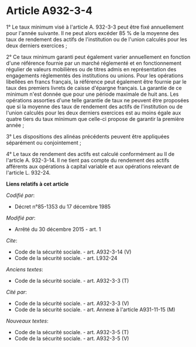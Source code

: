 # Article A932-3-4

1° Le taux minimum visé à l'article A. 932-3-3 peut être fixé annuellement pour l'année suivante. Il ne peut alors excéder 85
% de la moyenne des taux de rendement des actifs de l'institution ou de l'union calculés pour les deux derniers exercices ; 

2° Ce taux minimum garanti peut également varier annuellement en fonction d'une référence fournie par un marché réglementé et
en fonctionnement régulier de valeurs mobilières ou de titres admis en représentation des engagements réglementés des
institutions ou unions. Pour les opérations libellées en francs français, la référence peut également être fournie par le
taux des premiers livrets de caisse d'épargne français. La garantie de ce minimum n'est donnée que pour une période maximale
de huit ans. Les opérations assorties d'une telle garantie de taux ne peuvent être proposées que si la moyenne des taux de
rendement des actifs de l'institution ou de l'union calculés pour les deux derniers exercices est au moins égale aux quatre
tiers du taux minimum que celle-ci propose de garantir la première année ; 

3° Les dispositions des alinéas précédents peuvent être appliquées séparément ou conjointement ; 

4° Le taux de rendement des actifs est calculé conformément au II de l'article A. 932-3-14. Il ne tient pas compte du
rendement des actifs afférents aux opérations à capital variable et aux opérations relevant de l'article L. 932-24.

**Liens relatifs à cet article**

_Codifié par_:

  - Décret n°85-1353 du 17 décembre 1985

_Modifié par_:

  - Arrêté du 30 décembre 2015 - art. 1

_Cite_:

  - Code de la sécurité sociale. - art. A932-3-14 (V)
  - Code de la sécurité sociale. - art. L932-24

_Anciens textes_:

  - Code de la sécurité sociale. - art. A932-3-3 (T)

_Cité par_:

  - Code de la sécurité sociale. - art. A932-3-3 (V)
  - Code de la sécurité sociale. - art. Annexe à l'article A931-11-15 (M)

_Nouveaux textes_:

  - Code de la sécurité sociale. - art. A932-3-5 (T)
  - Code de la sécurité sociale. - art. A932-3-5 (V)
